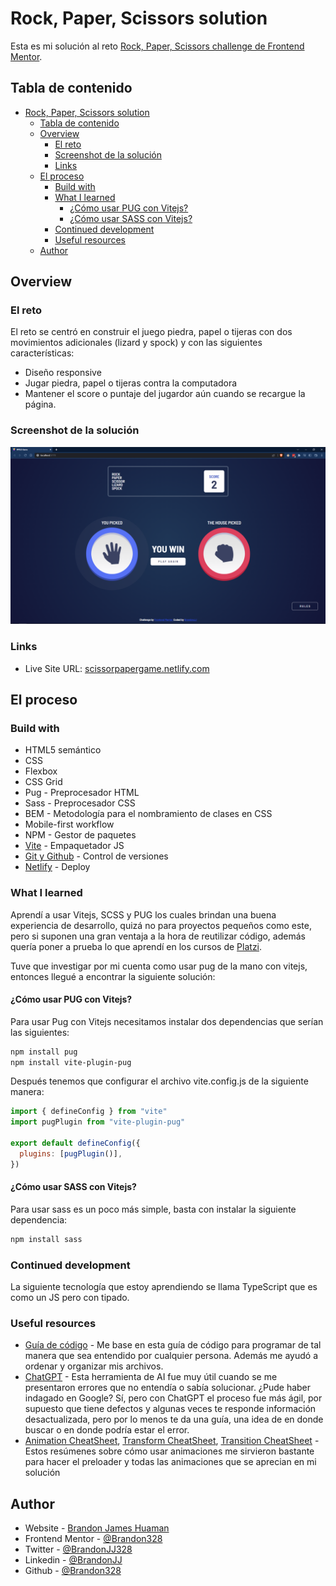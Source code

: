 # Rock, Paper, Scissors solution

Esta es mi solución al reto [Rock, Paper, Scissors challenge de Frontend Mentor](https://www.frontendmentor.io/challenges/rock-paper-scissors-game-pTgwgvgH). 

## Tabla de contenido

- [Rock, Paper, Scissors solution](#rock-paper-scissors-solution)
  - [Tabla de contenido](#tabla-de-contenido)
  - [Overview](#overview)
    - [El reto](#el-reto)
    - [Screenshot de la solución](#screenshot-de-la-solución)
    - [Links](#links)
  - [El proceso](#el-proceso)
    - [Build with](#build-with)
    - [What I learned](#what-i-learned)
      - [¿Cómo usar PUG con Vitejs?](#cómo-usar-pug-con-vitejs)
      - [¿Cómo usar SASS con Vitejs?](#cómo-usar-sass-con-vitejs)
    - [Continued development](#continued-development)
    - [Useful resources](#useful-resources)
  - [Author](#author)
## Overview

### El reto

El reto se centró en construir el juego piedra, papel o tijeras con dos movimientos adicionales (lizard y spock) y con las siguientes características: 

- Diseño responsive
- Jugar piedra, papel o tijeras contra la computadora
- Mantener el score o puntaje del jugardor aún cuando se recargue la página.

### Screenshot de la solución

![Solución al reto](public/screenshot.png)

### Links

- Live Site URL: [scissorpapergame.netlify.com](https://scissorpapergame.netlify.com)

## El proceso

### Build with

- HTML5 semántico
- CSS 
- Flexbox
- CSS Grid
- Pug - Preprocesador HTML
- Sass - Preprocesador CSS
- BEM - Metodología para el nombramiento de clases en CSS 
- Mobile-first workflow
- NPM - Gestor de paquetes
- [Vite](https://vitejs.dev/) - Empaquetador JS
- [Git y Github](https://github.com/) - Control de versiones
- [Netlify](https://netlify.com/) - Deploy

### What I learned

Aprendí a usar Vitejs, SCSS y PUG los cuales brindan una buena experiencia de desarrollo, quizá no para proyectos pequeños como este, pero si suponen una gran ventaja a la hora de reutilizar código, además quería poner a prueba lo que aprendí en los cursos de [Platzi](https://platzi.com).

Tuve que investigar por mi cuenta como usar pug de la mano con vitejs, entonces llegué a encontrar la siguiente solución:

#### ¿Cómo usar PUG con Vitejs?

Para usar Pug con Vitejs necesitamos instalar dos dependencias que serían las siguientes:
```bash
npm install pug
npm install vite-plugin-pug
```

Después tenemos que configurar el archivo vite.config.js de la siguiente manera:

```javascript
import { defineConfig } from "vite"
import pugPlugin from "vite-plugin-pug"

export default defineConfig({
  plugins: [pugPlugin()],
})
```

#### ¿Cómo usar SASS con Vitejs?

Para usar sass es un poco más simple, basta con instalar la siguiente dependencia:
```bash
npm install sass
```

### Continued development

La siguiente tecnología que estoy aprendiendo se llama TypeScript que es como un JS pero con tipado.


### Useful resources

- [Guía de código](https://acortar.link/qp8XBM) - Me base en esta guía de código para programar de tal manera que sea entendido por cualquier persona. Además me ayudó a ordenar y organizar mis archivos.
- [ChatGPT](https://openai.com/blog/chatgpt) -  Esta herramienta de AI fue muy útil cuando se me presentaron errores que no entendía o sabía solucionar. ¿Pude haber indagado en Google? Sí, pero con ChatGPT el proceso fue más ágil, por supuesto que tiene defectos y algunas veces te responde información desactualizada, pero por lo menos te da una guía, una idea de en donde buscar o en donde podría estar el error.
- [Animation CheatSheet](https://acortar.link/nyX20Y), [Transform CheatSheet](https://acortar.link/u9iiSA), [Transition CheatSheet](https://acortar.link/wee2bM) - Estos resúmenes sobre cómo usar animaciones me sirvieron bastante para hacer el preloader y todas las animaciones que se aprecian en mi solución


## Author

- Website - [Brandon James Huaman](https://www.brandonjj.com)
- Frontend Mentor - [@Brandon328](https://www.frontendmentor.io/profile/Brandon328)
- Twitter - [@BrandonJJ328](https://www.twitter.com/BrandonJJ328)
- Linkedin - [@BrandonJJ](https://www.linkedin.com/in/brandonjj/)
- Github - [@Brandon328](https://github.com/Brandon328)
